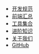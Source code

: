 <!-- _navbar.md -->
<!-- _navbar.md -->

-   [开发规范](/standard/)
-   [前端汇总](/web/)
-   [工具集合](/tool/)
-   [进阶知识](/advance/)
-   [关于我们](/about/)
-   [GitHub](https://github.com/lioucz/docs)